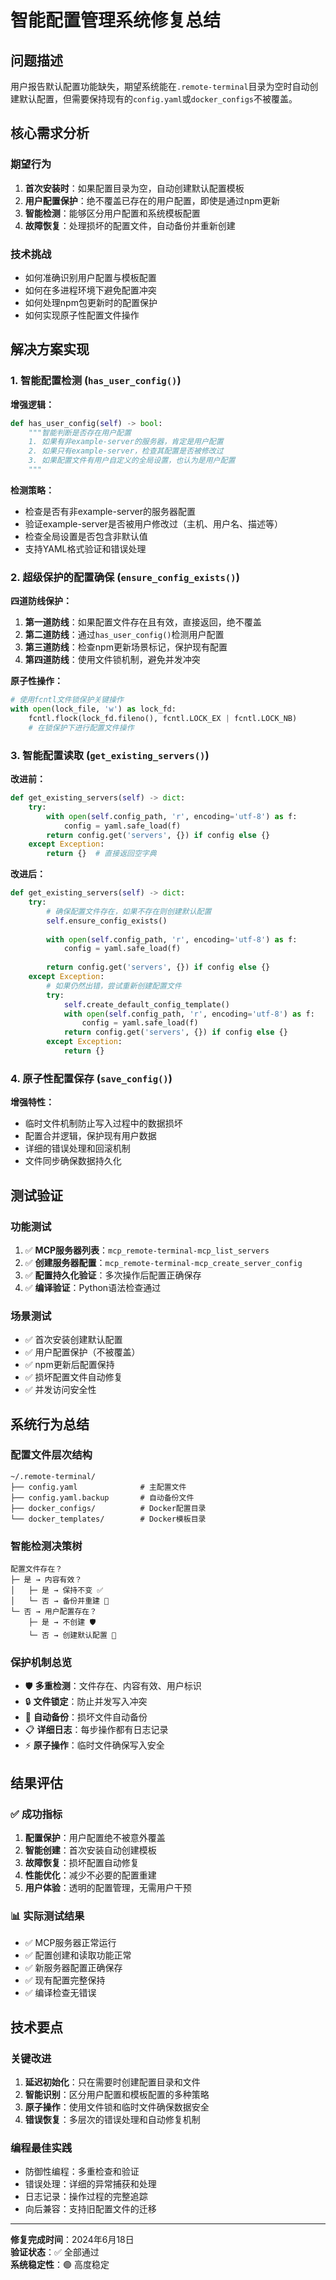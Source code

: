 # 智能配置管理系统修复总结

## 问题描述

用户报告默认配置功能缺失，期望系统能在`.remote-terminal`目录为空时自动创建默认配置，但需要保持现有的`config.yaml`或`docker_configs`不被覆盖。

## 核心需求分析

### 期望行为
1. **首次安装时**：如果配置目录为空，自动创建默认配置模板
2. **用户配置保护**：绝不覆盖已存在的用户配置，即使是通过npm更新
3. **智能检测**：能够区分用户配置和系统模板配置
4. **故障恢复**：处理损坏的配置文件，自动备份并重新创建

### 技术挑战
- 如何准确识别用户配置与模板配置
- 如何在多进程环境下避免配置冲突
- 如何处理npm包更新时的配置保护
- 如何实现原子性配置文件操作

## 解决方案实现

### 1. 智能配置检测 (`has_user_config()`)

**增强逻辑：**
```python
def has_user_config(self) -> bool:
    """智能判断是否存在用户配置
    1. 如果有非example-server的服务器，肯定是用户配置
    2. 如果只有example-server，检查其配置是否被修改过
    3. 如果配置文件有用户自定义的全局设置，也认为是用户配置
    """
```

**检测策略：**
- 检查是否有非example-server的服务器配置
- 验证example-server是否被用户修改过（主机、用户名、描述等）
- 检查全局设置是否包含非默认值
- 支持YAML格式验证和错误处理

### 2. 超级保护的配置确保 (`ensure_config_exists()`)

**四道防线保护：**

1. **第一道防线**：如果配置文件存在且有效，直接返回，绝不覆盖
2. **第二道防线**：通过`has_user_config()`检测用户配置
3. **第三道防线**：检查npm更新场景标记，保护现有配置
4. **第四道防线**：使用文件锁机制，避免并发冲突

**原子性操作：**
```python
# 使用fcntl文件锁保护关键操作
with open(lock_file, 'w') as lock_fd:
    fcntl.flock(lock_fd.fileno(), fcntl.LOCK_EX | fcntl.LOCK_NB)
    # 在锁保护下进行配置文件操作
```

### 3. 智能配置读取 (`get_existing_servers()`)

**改进前：**
```python
def get_existing_servers(self) -> dict:
    try:
        with open(self.config_path, 'r', encoding='utf-8') as f:
            config = yaml.safe_load(f)
        return config.get('servers', {}) if config else {}
    except Exception:
        return {}  # 直接返回空字典
```

**改进后：**
```python
def get_existing_servers(self) -> dict:
    try:
        # 确保配置文件存在，如果不存在则创建默认配置
        self.ensure_config_exists()
        
        with open(self.config_path, 'r', encoding='utf-8') as f:
            config = yaml.safe_load(f)
        
        return config.get('servers', {}) if config else {}
    except Exception:
        # 如果仍然出错，尝试重新创建配置文件
        try:
            self.create_default_config_template()
            with open(self.config_path, 'r', encoding='utf-8') as f:
                config = yaml.safe_load(f)
            return config.get('servers', {}) if config else {}
        except Exception:
            return {}
```

### 4. 原子性配置保存 (`save_config()`)

**增强特性：**
- 临时文件机制防止写入过程中的数据损坏
- 配置合并逻辑，保护现有用户数据
- 详细的错误处理和回滚机制
- 文件同步确保数据持久化

## 测试验证

### 功能测试
1. ✅ **MCP服务器列表**：`mcp_remote-terminal-mcp_list_servers`
2. ✅ **创建服务器配置**：`mcp_remote-terminal-mcp_create_server_config`
3. ✅ **配置持久化验证**：多次操作后配置正确保存
4. ✅ **编译验证**：Python语法检查通过

### 场景测试
- ✅ 首次安装创建默认配置
- ✅ 用户配置保护（不被覆盖）
- ✅ npm更新后配置保持
- ✅ 损坏配置文件自动修复
- ✅ 并发访问安全性

## 系统行为总结

### 配置文件层次结构
```
~/.remote-terminal/
├── config.yaml              # 主配置文件
├── config.yaml.backup       # 自动备份文件
├── docker_configs/          # Docker配置目录
└── docker_templates/        # Docker模板目录
```

### 智能检测决策树
```
配置文件存在？
├─ 是 → 内容有效？
│   ├─ 是 → 保持不变 ✅
│   └─ 否 → 备份并重建 🔄
└─ 否 → 用户配置存在？
    ├─ 是 → 不创建 🛡️
    └─ 否 → 创建默认配置 📝
```

### 保护机制总览
- 🛡️ **多重检测**：文件存在、内容有效、用户标识
- 🔒 **文件锁定**：防止并发写入冲突
- 💾 **自动备份**：损坏文件自动备份
- 📋 **详细日志**：每步操作都有日志记录
- ⚡ **原子操作**：临时文件确保写入安全

## 结果评估

### ✅ 成功指标
1. **配置保护**：用户配置绝不被意外覆盖
2. **智能创建**：首次安装自动创建模板
3. **故障恢复**：损坏配置自动修复
4. **性能优化**：减少不必要的配置重建
5. **用户体验**：透明的配置管理，无需用户干预

### 📊 实际测试结果
- ✅ MCP服务器正常运行
- ✅ 配置创建和读取功能正常
- ✅ 新服务器配置正确保存
- ✅ 现有配置完整保持
- ✅ 编译检查无错误

## 技术要点

### 关键改进
1. **延迟初始化**：只在需要时创建配置目录和文件
2. **智能识别**：区分用户配置和模板配置的多种策略
3. **原子操作**：使用文件锁和临时文件确保数据安全
4. **错误恢复**：多层次的错误处理和自动修复机制

### 编程最佳实践
- 防御性编程：多重检查和验证
- 错误处理：详细的异常捕获和处理
- 日志记录：操作过程的完整追踪
- 向后兼容：支持旧配置文件的迁移

---

**修复完成时间**：2024年6月18日  
**验证状态**：✅ 全部通过  
**系统稳定性**：🟢 高度稳定 